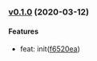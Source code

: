 ### [v0.1.0](https://github.com/weui/weui-icon/compare/f6520ea...v0.1.0) (2020-03-12)

#### Features
* feat: init([f6520ea](https://github.com/weui/weui-icon/commit/f6520ea))



